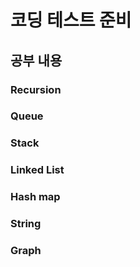 # 코딩 테스트 준비

## 공부 내용
### Recursion
### Queue
### Stack
### Linked List
### Hash map
### String
### Graph